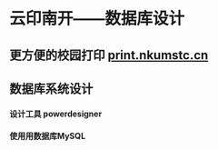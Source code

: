 云印南开——数据库设计
=================
更方便的校园打印 [print.nkumstc.cn](http://print.nkumstc.cn)
----------------------------
数据库系统设计
-----------------

#### 设计工具 powerdesigner 
####  使用用数据库MySQL
